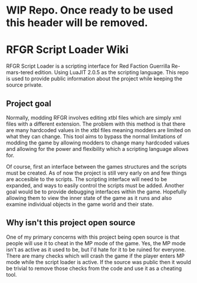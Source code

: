 # WIP Repo. Once ready to be used this header will be removed.
# RFGR Script Loader Wiki
  RFGR Script Loader is a scripting interface for Red Faction Guerrilla Re-mars-tered edition. Using LuaJIT 2.0.5 as the scripting language. This repo is used to provide public information about the project while keeping the source private. 

## Project goal
  Normally, modding RFGR involves editing xtbl files which are simply xml files with a different extension. The problem with this method is that there are many hardcoded values in the xtbl files meaning modders are limited on what they can change. This tool aims to bypass the normal limitations of modding the game by allowing modders to change many hardcoded values and allowing for the power and flexibility which a scripting language allows for.

Of course, first an interface between the games structures and the scripts must be created. As of now the project is still very early on and few things are accesible to the scripts. The scripting interface will need to be expanded, and ways to easily control the scripts must be added. Another goal would be to provide debugging interfaces within the game. Hopefully allowing them to view the inner state of the game as it runs and also examine individual objects in the game world and their state.

## Why isn't this project open source
  One of my primary concerns with this project being open source is that people will use it to cheat in the MP mode of the game. Yes, the MP mode isn't as active as it used to be, but I'd hate for it to be ruined for everyone. There are many checks which will crash the game if the player enters MP mode while the script loader is active. If the source was public then it would be trivial to remove those checks from the code and use it as a cheating tool.
